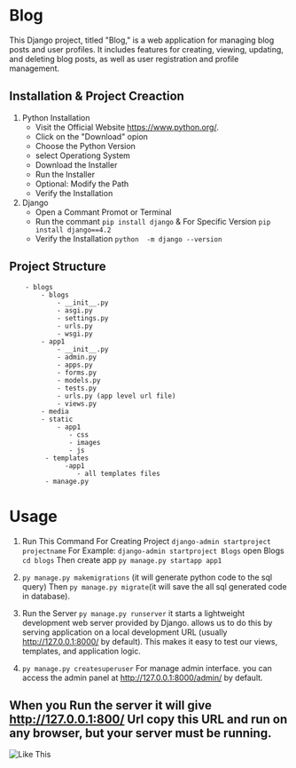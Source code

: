 # Blog

 This Django project, titled "Blog," is a web application for managing blog posts and user profiles. It includes features for creating, viewing, updating, and deleting blog posts, as well as user registration and profile management.

## Installation & Project Creaction

1. Python Installation
    - Visit the Official Website  https://www.python.org/.
    - Click on the "Download" opion
    - Choose the Python Version
    - select Operationg System
    - Download the Installer
    - Run the Installer
    - Optional: Modify the Path
    - Verify the Installation
2. Django
   - Open a Commant Promot or Terminal
   - Run the commant ```pip install django```  &  For Specific Version ```pip install django==4.2```
   - Verify the Installation  ```python  -m django --version```


## Project Structure
        - blogs
            - blogs
                - __init__.py
                - asgi.py
                - settings.py
                - urls.py
                - wsgi.py
            - app1
                - __init__.py
                - admin.py
                - apps.py
                - forms.py
                - models.py
                - tests.py
                - urls.py (app level url file)
                - views.py
            - media
            - static
                - app1
                   - css
                   - images
                   - js
             - templates
                  -app1
                     - all templates files
             - manage.py


# Usage

1. Run This Command For Creating Project  ```django-admin startproject projectname``` For Example: ```django-admin startproject Blogs``` open Blogs ```cd blogs``` Then create app ```py manage.py startapp app1```

  
2. ```py manage.py makemigrations``` (it will generate python code to the sql query) Then ```py manage.py migrate```(it will save the all sql generated code in database).
  
3. Run the  Server ```py manage.py runserver``` it starts a lightweight development web server provided by Django.
allows us to do this by serving  application on a local development URL (usually http://127.0.0.1:8000/ by default). This makes it easy to test our views, templates, and application logic.

4. ```py manage.py createsuperuser``` For manage admin interface. you can access the admin panel at http://127.0.0.1:8000/admin/ by default.

 ##  When you Run the server it will give http://127.0.0.1:800/ Url copy this URL and run on any  browser, but your server must be running.
 ![Like This](https://drive.google.com/file/d/1fTuIS0rU3gVy2D2S1jSU2U4zemKetCUD/view?usp=drivesdk )
